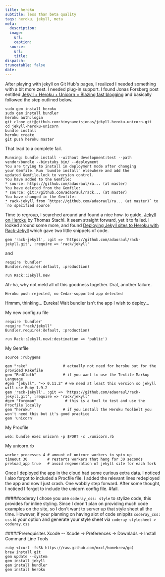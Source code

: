 ```yaml
---
title: heroku
subtitle: less than beta quality
tags: heroku, jekyll, meta
meta:
  description:
  image:
    url:
    caption:
  source:
    url:
    title:
dispatch:
truncatable: false
date:
---
```

After playing with jekyll on Git Hub's pages, I realized I needed something with a bit more zest. I needed plug-in support. I found Jonas Forsberg post entitled [Jekyll + Heroku + Unicorn = Blazing fast blogging](http://jonasforsberg.se/2012/07/22/jekyll-heroku-unicorn) and basically followed the step outlined below.

	sudo gem install heroku
	sudo gem install bundler
	heroku auth:login
	git clone git@github.com:himynameisjonas/jekyll-heroku-unicorn.git
	cd jekyll-heroku-unicorn
	bundle install
	heroku create
	git push heroku master


That lead to a complete fail.

	Running: bundle install --without development:test --path vendor/bundle --binstubs bin/ --deployment
	You are trying to install in deployment mode after changing
	your Gemfile. Run `bundle install` elsewhere and add the
	updated Gemfile.lock to version control.
	You have added to the Gemfile:
	* source: https://github.com/adaoraul/ra... (at master)
	You have deleted from the Gemfile:
	* source: git://github.com/adaoraul/rack... (at master)
	You have changed in the Gemfile:
	* rack-jekyll from `https://github.com/adaoraul/ra... (at master)` to `no specified source`

Time to regroup, I searched around and found a nice how-to guide, [Jekyll on Heroku](http://www.thomas.stachl.me/blog/2012/05/26/jekyll-on-heroku.html) by Thomas Stachl. It seem straight forward, yet it to failed. I looked around some more, and found [Deploying Jekyll sites to Heroku with Rack-Jekyll](http://www.mikemayo.org/2012/deploying-jekyll-sites-to-heroku-with-rack-jekyll) which gave two little snippets of code.

	gem 'rack-jekyll', :git => 'https://github.com/adaoraul/rack-jekyll.git', :require => 'rack/jekyll'

and

	require 'bundler'
	Bundler.require(:default, :production)

	run Rack::Jekyll.new

Ah-ha, why not meld all of this goodness together. Drat, another failure.

	Heroku push rejected, no Cedar-supported app detected

Hmmm, thinking... Eureka! Wait bundler isn't the app I wish to deploy...

 My new config.ru file

	require 'bundler'
	require "rack/jekyll"
	Bundler.require(:default, :production)

	run Rack::Jekyll.new(:destination => 'public')

My Gemfile

	source :rubygems

	gem "rake"                # actually not need for heroku but for the provided Rakefile
	gem "RedCloth"            # if you want to use the Textile Markup Language
	#gem "jekyll", "~> 0.11.2" # we need at least this version so jekyll will use Ruby 1.9.2
	gem 'rack-jekyll', :git => 'https://github.com/adaoraul/rack-jekyll.git', :require => 'rack/jekyll'
	#gem "foreman"             # this is a tool to test and use the Procfile locally
	gem "heroku"              # if you install the Heroku Toolbelt you won't need this but it's good practice
	gem 'unicorn'

My Procfile

	web: bundle exec unicorn -p $PORT -c ./unicorn.rb

My unicorn.rb

	worker_processes 4 # amount of unicorn workers to spin up
	timeout 30         # restarts workers that hang for 30 seconds
	preload_app true   # avoid regeneration of jekyll site for each fork


Once I deployed the app in the cloud had some curious extra data. I noticed I also forgot to included a Procfile file. I added the relevant lines redeployed the app and now I just crash. One wobbly step forward. After some thought, I noticed I forgot to include the unicorn config file. #fail.

#####coderay
I chose you use `coderay_css: style` to stylize code, this provides for inline styling. Since I dnon't plan on providing much code examples on the site, so I don't want to server up that style sheet all the time. However, if your planning on having alot of code snippits `coderay_css: css` is your option and generate your style sheet via `coderay stylesheet > coderay.css`

#####Prerequisites
 Xcode -- Xcode -> Preferences -> Downlads -> Install Command Line Tools

	ruby <(curl -fsSk https://raw.github.com/mxcl/homebrew/go)
	brew install git
	gem update --system
	gem install jekyll
	gem install bundler
	gem install heroku
